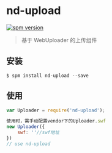 # nd-upload

[![spm version](http://spmjs.io/badge/nd-upload)](http://spmjs.io/package/nd-upload)

> 基于 WebUploader 的上传组件

## 安装

```
$ spm install nd-upload --save
```

## 使用

```js
var Uploader = require('nd-upload');

使用时，需手动配置vendor下的Uploader.swf
new Uploader({
	swf: ''//swf地址
})
// use nd-upload
```
